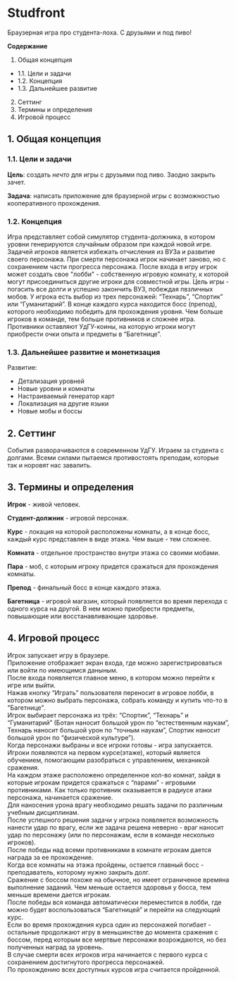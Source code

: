 # Studfront
Браузерная игра про студента-лоха. С друзьями и под пиво!

**Содержание**
1. Общая концепция
* 1.1. Цели и задачи
* 1.2. Концепция
* 1.3. Дальнейшее развитие
2. Сеттинг
3. Термины и определения
4. Игровой процесс

## 1. Общая концепция

### 1.1. Цели и задачи

**Цель**: создать _нечто_ для игры с друзьями под пиво. Заодно закрыть зачет.

**Задача**: написать приложение для браузерной игры с возможностью кооперативного прохождения.

### 1.2. Концепция

Игра представляет собой симулятор студента-должника, в котором уровни генерируются случайным образом при каждой новой игре.
Задачей игроков является избежать отчисления из ВУЗа и развитие своего персонажа. 
При смерти персонажа игрок начинает заново, но с сохранением части прогресса персонажа.
После входа в игру игрок может создать свое "лобби" - собственную игровую комнату, к которой могут присоединиться другие игроки для совместной игры. 
Цель игры - погасить все долги и успешно закончить ВУЗ, побеждая пвзличных мобов.
У игрока есть выбор из трех персонажей: “Технарь”, “Спортик” или “Гуманитарий”.
В конце каждого курса находится босс (препод), которого необходимо победить для прохождения уровня. 
Чем больше игроков в команде, тем больше противников и сложнее игра. 
Противники оставляют УдГУ-коины, на которую игроки могут приобрести очки опыта и предметы в “Багетнице”.

### 1.3. Дальнейшее развитие и монетизация
Развитие:
* Детализация уровней
* Новые уровни и комнаты
* Настраиваемый генератор карт
* Локализация на другие языки
* Новые мобы и боссы


## 2. Сеттинг

События разворачиваются в современном УдГУ.
Играем за студента с долгами. Всеми силами пытаемся противостоять преподам, которые так и норовят нас завалить.

## 3. Термины и определения

**Игрок** - живой человек.

**Студент-должник** - игровой персонаж.

**Курс** - локация на которой расположены комнаты, а в конце босс, каждый курс представлен в виде этажа. Чем выше - тем сложнее. 

**Комната** - отдельное пространство внутри этажа со своими мобами. 

**Пара** - моб, с которым игроку придется сражаться для прохождения комнаты.

**Препод** - финальный босс в конце каждого этажа.

**Багетница** - игровой магазин, который появляется во время перехода с одного курса на другой. В нем можно приобрести предметы, повышающие или восстанавливающие здоровье.

## 4. Игровой процесс
Игрок запускает игру в браузере.  
Приложение отображает экран входа, где можно зарегистрироваться или войти по имеющимся даныным.  
После входа появляется главное меню, в котором можно перейти к игре или выйти.   
Нажав кнопку “Играть” пользователя переносит в игровое лобби, в котором можно выбрать персонажа, собрать команду и купить что-то в "Багетнице".  
Игрок выбирает персонажа из трёх: “Спортик”, “Технарь” и “Гуманитарий” (Ботан наносит большой урон по “естественным наукам”, Технарь наносит большой урон по “точным наукам”, Спортик наносит большой урон по “физической культуре”).  
Когда персонажи выбраны и все игроки готовы - игра запускается.  
Игроки появляются на первом курсе(этаже), который является обучением, помогающим разобраться с управлением, механикой сражения.  
На каждом этаже расположено определенное кол-во комнат, зайдя в которые игрокам придется сражаться с “парами” - игровыми противниками. Как только противник оказывается в радиусе атаки персонажа, начинается сражение.   
Для наносения урона врагу необходимо решать задачи по различным учебным дисциплинам.   
После успешного решения задачи у игрока появляется возможность нанести удар по врагу, если же задача решена неверно - враг наносит удар по персонажу (или по персонажам, если в команде несколько игроков).  
После победы над всеми противниками в комнате игрокам дается награда за ее прохождение.  
Когда все комнаты на этажа пройдены, остается главный босс - преподаватель, которому нужно закрыть долг.  
Сражение с боссом похоже на обычное, но имеет ограниченое времяна выполнение заданий. Чем меньше остается здоровья у босса, тем меньше времени дается игрокам.   
После победы вся команда автоматически переместится в лобби, где можно будет воспользоваться “Багетницей” и перейти на следующий курс.   
Если во время прохождения курса один из персонажей погибает - остальные продолжают игру в меньшинстве до момента сражения с боссом, перед которым все мертвые персонажи возрождаются, но без полученных наград за уровень.  
В случае смерти всех игроков игра начинается с первого курса с сохранением достигнутого прогресса персонажей.  
По прохождению всех доступных курсов игра считается пройденной.  


